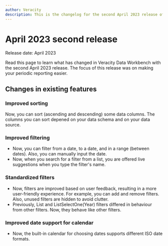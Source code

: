 ```yaml
---
author: Veracity
description: This is the changelog for the second April 2023 release of Data Workbench.
---
```


# April 2023 second release

Release date: April 2023

Read this page to learn what has changed in Veracity Data Workbench with the second April 2023 release. The focus of this release was on making your periodic reporting easier.

## Changes in existing features

### Improved sorting
Now, you can sort (ascending and descending) some data columns. The columns you can sort depened on your data schema and on your data source.

### Improved filtering
* Now, you can filter from a date, to a date, and in a range (between dates). Also, you can manually input the date.
* Now, when you search for a filter from a list, you are offered live suggestions when you type the filter's name.

### Standardized filters
* Now, filters are improved based on user feedback, resulting in a more user-friendly experience. For example, you can add and remove filters. Also, unused filters are hidden to avoid clutter.
* Previously, List and ListSelectOne(Year) filters differed in behaviour from other filters. Now, they behave like other filters.

### Improved date support for calendar
* Now, the built-in calendar for choosing dates supports different ISO date formats.